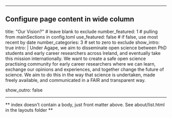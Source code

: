 
---
## Configure page content in wide column
title: "Our Vision?" # leave blank to exclude
number_featured: 1 # pulling from mainSections in config.toml
use_featured: false # if false, use most recent by date
number_categories: 3 # set to zero to exclude
show_intro: true
intro: |
  Under Agape, we aim to disseminate open science between PhD students and early career researchers across Ireland, and eventually take this mission internationally. We want to create a safe open science practising community for early career researchers where we can learn, exchange our opinions and experiences, and together change the future of science. We aim to do this in the way that science is undertaken, made freely available, and communicated in a FAIR and transparent way.

show_outro: false
<!-- outro: |
  <i class="fas fa-glass-cheers pr2"></i>Sincere thanks to [Maëlle Salmon](https://masalmon.eu/) for her help naming this Hugo theme! -->
---

** index doesn't contain a body, just front matter above.
See about/list.html in the layouts folder **